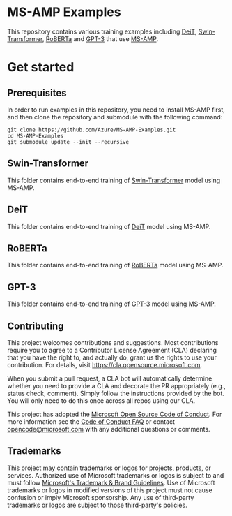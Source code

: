 # MS-AMP Examples
This repository contains various training examples including [DeiT](https://github.com/facebookresearch/deit), [Swin-Transformer](https://github.com/microsoft/Swin-Transformer), [RoBERTa](https://github.com/facebookresearch/fairseq/blob/main/examples/roberta/README.md) and [GPT-3](https://github.com/microsoft/Megatron-DeepSpeed#gpt-pretraining) that use [MS-AMP](https://github.com/Azure/MS-AMP).

# Get started

## Prerequisites
In order to run examples in this repository, you need to install MS-AMP first, and  then clone the repository and submodule with the following command:
```
git clone https://github.com/Azure/MS-AMP-Examples.git
cd MS-AMP-Examples
git submodule update --init --recursive
```

## Swin-Transformer
This folder contains end-to-end training of [Swin-Transformer](https://github.com/microsoft/Swin-Transformer) model using MS-AMP.

## DeiT
This folder contains end-to-end training of [DeiT](https://github.com/facebookresearch/deit) model using MS-AMP.

## RoBERTa
This folder contains end-to-end training of [RoBERTa](https://github.com/facebookresearch/fairseq/blob/main/examples/roberta/README.md) model using MS-AMP.

## GPT-3
This folder contains end-to-end training of [GPT-3](https://github.com/NVIDIA/Megatron-LM#gpt-pretraining) model using MS-AMP.

## Contributing

This project welcomes contributions and suggestions.  Most contributions require you to agree to a
Contributor License Agreement (CLA) declaring that you have the right to, and actually do, grant us
the rights to use your contribution. For details, visit https://cla.opensource.microsoft.com.

When you submit a pull request, a CLA bot will automatically determine whether you need to provide
a CLA and decorate the PR appropriately (e.g., status check, comment). Simply follow the instructions
provided by the bot. You will only need to do this once across all repos using our CLA.

This project has adopted the [Microsoft Open Source Code of Conduct](https://opensource.microsoft.com/codeofconduct/).
For more information see the [Code of Conduct FAQ](https://opensource.microsoft.com/codeofconduct/faq/) or
contact [opencode@microsoft.com](mailto:opencode@microsoft.com) with any additional questions or comments.

## Trademarks

This project may contain trademarks or logos for projects, products, or services. Authorized use of Microsoft 
trademarks or logos is subject to and must follow 
[Microsoft's Trademark & Brand Guidelines](https://www.microsoft.com/en-us/legal/intellectualproperty/trademarks/usage/general).
Use of Microsoft trademarks or logos in modified versions of this project must not cause confusion or imply Microsoft sponsorship.
Any use of third-party trademarks or logos are subject to those third-party's policies.
